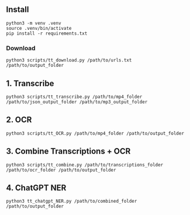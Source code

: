 ## Install

```
python3 -m venv .venv
source .venv/bin/activate
pip install -r requirements.txt
```

### Download
```
python3 scripts/tt_download.py /path/to/urls.txt /path/to/output_folder
```

## 1. Transcribe
```
python3 scripts/tt_transcribe.py /path/to/mp4_folder /path/to/json_output_folder /path/to/mp3_output_folder
```

## 2. OCR
```
python3 scripts/tt_OCR.py /path/to/mp4_folder /path/to/output_folder
```

## 3. Combine Transcriptions + OCR
```
python3 scripts/tt_combine.py /path/to/transcriptions_folder /path/to/ocr_folder /path/to/output_folder
```

## 4. ChatGPT NER
```
python3 tt_chatgpt_NER.py /path/to/combined_folder /path/to/output_folder
```